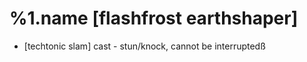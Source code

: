 %1.name [flashfrost earthshaper]
=======
- [techtonic slam] cast - stun/knock, cannot be interruptedß
